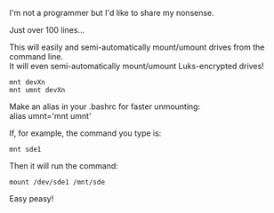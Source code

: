 I'm not a programmer but I'd like to share my nonsense.

Just over 100 lines...

This will easily and semi-automatically mount/umount drives from the command line.<BR>
It will even semi-automatically mount/umount Luks-encrypted drives!

    mnt devXn
    mnt umnt devXn

Make an alias in your .bashrc for faster unmounting:<BR>
alias umnt\='mnt umnt'

If, for example, the command you type is:

    mnt sde1
Then it will run the command:

    mount /dev/sde1 /mnt/sde

Easy peasy!
